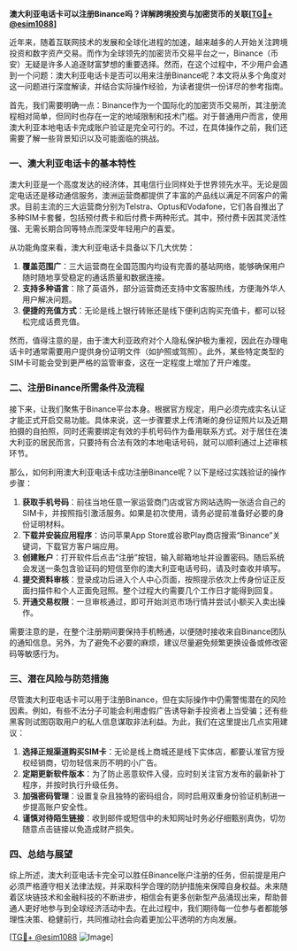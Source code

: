 **澳大利亚电话卡可以注册Binance吗？详解跨境投资与加密货币的关联[[TG💪+ @esim1088](https://t.me/s/esim1088)]**

近年来，随着互联网技术的发展和全球化进程的加速，越来越多的人开始关注跨境投资和数字资产交易。而作为全球领先的加密货币交易平台之一，Binance（币安）无疑是许多人追逐财富梦想的重要选择。然而，在这个过程中，不少用户会遇到一个问题：澳大利亚电话卡是否可以用来注册Binance呢？本文将从多个角度对这一问题进行深度解读，并结合实际操作经验，为读者提供一份详尽的参考指南。

首先，我们需要明确一点：Binance作为一个国际化的加密货币交易所，其注册流程相对简单，但同时也存在一定的地域限制和技术门槛。对于普通用户而言，使用澳大利亚本地电话卡完成账户验证是完全可行的。不过，在具体操作之前，我们还需要了解一些背景知识以及可能面临的挑战。

### 一、澳大利亚电话卡的基本特性

澳大利亚是一个高度发达的经济体，其电信行业同样处于世界领先水平。无论是固定电话还是移动通信服务，澳洲运营商都提供了丰富的产品线以满足不同客户的需求。目前主流的三大运营商分别为Telstra、Optus和Vodafone，它们各自推出了多种SIM卡套餐，包括预付费卡和后付费卡两种形式。其中，预付费卡因其灵活性强、无需长期合同等特点而深受年轻用户的喜爱。

从功能角度来看，澳大利亚电话卡具备以下几大优势：
1. **覆盖范围广**：三大运营商在全国范围内均设有完善的基站网络，能够确保用户随时随地享受稳定的通话质量和数据连接。
2. **支持多种语言**：除了英语外，部分运营商还支持中文客服热线，方便海外华人用户解决问题。
3. **便捷的充值方式**：无论是线上银行转账还是线下便利店购买充值卡，都可以轻松完成话费充值。

然而，值得注意的是，由于澳大利亚政府对个人隐私保护极为重视，因此在办理电话卡时通常需要用户提供身份证明文件（如护照或驾照）。此外，某些特定类型的SIM卡可能会受到更严格的监管审查，这在一定程度上增加了开户难度。

### 二、注册Binance所需条件及流程

接下来，让我们聚焦于Binance平台本身。根据官方规定，用户必须完成实名认证才能正式开启交易功能。具体来说，这一步骤要求上传清晰的身份证照片以及近期拍摄的自拍照，同时还需要绑定有效的手机号码作为备用联系方式。对于居住在澳大利亚的居民而言，只要持有合法有效的本地电话号码，就可以顺利通过上述审核环节。

那么，如何利用澳大利亚电话卡成功注册Binance呢？以下是经过实践验证的操作步骤：

1. **获取手机号码**：前往当地任意一家运营商门店或官方网站选购一张适合自己的SIM卡，并按照指引激活服务。如果是初次使用，请务必提前准备好必要的身份证明材料。
2. **下载并安装应用程序**：访问苹果App Store或谷歌Play商店搜索“Binance”关键词，下载官方客户端应用。
3. **创建账户**：打开软件后点击“注册”按钮，输入邮箱地址并设置密码。随后系统会发送一条包含验证码的短信至你的澳大利亚电话号码，请及时查收并填写。
4. **提交资料审核**：登录成功后进入个人中心页面，按照提示依次上传身份证正反面扫描件和个人正面免冠照。整个过程大约需要几个工作日才能得到回复。
5. **开通交易权限**：一旦审核通过，即可开始浏览市场行情并尝试小额买入卖出操作。

需要注意的是，在整个注册期间要保持手机畅通，以便随时接收来自Binance团队的通知信息。另外，为了避免不必要的麻烦，建议尽量避免频繁更换设备或修改密码等敏感行为。

### 三、潜在风险与防范措施

尽管澳大利亚电话卡可以用于注册Binance，但在实际操作中仍需警惕潜在的风险因素。例如，有些不法分子可能会利用虚假广告诱导新手投资者上当受骗；还有些黑客则试图窃取用户的私人信息谋取非法利益。为此，我们在这里提出几点实用建议：

1. **选择正规渠道购买SIM卡**：无论是线上商城还是线下实体店，都要认准官方授权经销商，切勿轻信来历不明的小广告。
2. **定期更新软件版本**：为了防止恶意软件入侵，应时刻关注官方发布的最新补丁程序，并按时执行升级任务。
3. **加强密码管理**：设置复杂且独特的密码组合，同时启用双重身份验证机制进一步提高账户安全性。
4. **谨慎对待陌生链接**：收到邮件或短信中的未知网址时务必仔细甄别真伪，切勿随意点击链接以免造成财产损失。

### 四、总结与展望

综上所述，澳大利亚电话卡完全可以胜任Binance账户注册的任务，但前提是用户必须严格遵守相关法律法规，并采取科学合理的防护措施来保障自身权益。未来随着区块链技术和金融科技的不断进步，相信会有更多创新型产品涌现出来，帮助普通人更好地参与到全球经济活动中去。在此过程中，我们期待每一位参与者都能够理性决策、稳健前行，共同推动社会向着更加公平透明的方向发展。

[[TG💪+ @esim1088](https://t.me/s/esim1088) ![Image](https://i.postimg.cc/4NQfJmqS/Snipaste-2025-05-13-00-14-12.png)]